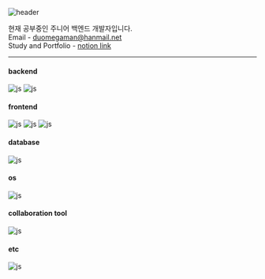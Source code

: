 ![header](https://capsule-render.vercel.app/api?type=venom&color=A3DCBE&height=350&section=header&text=Danggeuni's%20hub&fontSize=90)


현재 공부중인 주니어 백엔드 개발자입니다.   
Email - duomegaman@hanmail.net   
Study and Portfolio - [notion link](https://danggeuni.notion.site/STUDY-f129ac65f7714219ab0b15fd0fbb0e7d?pvs=4)         




---
#### backend
![js](https://img.shields.io/badge/Java-ED8B00?style=for-the-badge&logo=openjdk&logoColor=white) ![js](https://img.shields.io/badge/Spring-6DB33F?style=for-the-badge&logo=spring&logoColor=white)
#### frontend
![js](https://img.shields.io/badge/HTML-239120?style=for-the-badge&logo=html5&logoColor=white) ![js](https://img.shields.io/badge/CSS-239120?&style=for-the-badge&logo=css3&logoColor=white) ![js](https://img.shields.io/badge/JavaScript-F7DF1E?style=for-the-badge&logo=JavaScript&logoColor=white)

#### database
![js](	https://img.shields.io/badge/MySQL-00000F?style=for-the-badge&logo=mysql&logoColor=white)

#### os
![js](https://img.shields.io/badge/Ubuntu-E95420?style=for-the-badge&logo=ubuntu&logoColor=white)

#### collaboration tool
![js](https://img.shields.io/badge/Slack-4A154B?style=for-the-badge&logo=slack&logoColor=white)

#### etc
![js](https://img.shields.io/badge/Microsoft_Excel-217346?style=for-the-badge&logo=microsoft-excel&logoColor=white)
